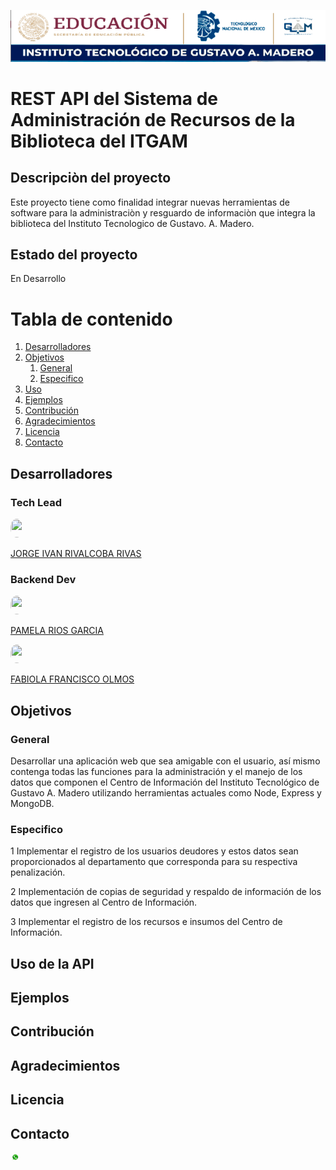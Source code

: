 <p align="center">
<img src="img/logo.PNG"
 style= "height:autopx;
  width:800" 
   />
   </p>


# REST API del Sistema de Administración de Recursos de la Biblioteca del ITGAM


## Descripciòn del proyecto
Este proyecto tiene como finalidad integrar nuevas herramientas de software para la administraciòn y resguardo de informaciòn que integra la biblioteca del Instituto Tecnologico de Gustavo. A. Madero.

## Estado del proyecto
 En Desarrollo

# Tabla de contenido
1. [Desarrolladores](#Desarrolladores)
2. [Objetivos](#Objetivos)
    1. [General](#General)
    2. [Especifico](#Especifico)
4. [Uso](#Uso)
5. [Ejemplos](#Ejemplo)
6. [Contribución](#Contribucion)
7. [Agradecimientos](#Agradecimientos)
8. [Licencia](#licencia)
9. [Contacto](#Contacto)

## Desarrolladores <a name="Desarrolladores"></a>
### Tech Lead

<img src="https://avatars.githubusercontent.com/u/3945886?v=4"
style="max-width:4%;
 border-radius: 100%;
  height: 30px;
  width:40px;" >
     



<a  href="https://github.com/rivalcoba">JORGE IVAN RIVALCOBA RIVAS
  </a>

### Backend Dev

<img src="https://avatars.githubusercontent.com/u/124759381?v=4"
style="max-width:4%;
 border-radius: 100%;
  height: 30px;
  width:40px;" >
     


<a href="https://github.com/PamRios">PAMELA RIOS GARCIA</a>

<img src="https://avatars.githubusercontent.com/u/138613359?s=96&v=4"
style="max-width:4%;
 border-radius: 100%;
  height: 30px;
  width:40px;" >
     


  

<a href="https://github.com/Fabiolaolmos"> FABIOLA FRANCISCO OLMOS</a>

## Objetivos<a name="Objetivos"></a>

### General <a name="General"></a>
Desarrollar una aplicación web que sea amigable con el usuario, así mismo contenga todas las funciones para la administración
y el manejo de los datos que componen el Centro de Información del Instituto Tecnológico de Gustavo A. Madero utilizando herramientas actuales como Node, Express y MongoDB.

### Especifico <a name="Especifico"></a>
1 Implementar el registro de los usuarios deudores y estos datos sean proporcionados al departamento que corresponda para su respectiva penalización.

2 Implementación  de copias de seguridad y respaldo de información de los datos que ingresen al Centro de Información.

3 Implementar el registro de los recursos e insumos del Centro de Información.

## Uso de la API<a name="Usu"></a>


## Ejemplos <a name="Ejemplo"></a>


## Contribución<a name="Contribucion"></a>


## Agradecimientos <a name="Agradecimientos"></a>

## Licencia <a name="Licencia"></a>



## Contacto<a name="Contacto"></a>

  <img src="img/whats.jpg"
  style="max-width:3%;
 border-radius: 100%;
  height: 15px;
  width:20px;" >
     



















